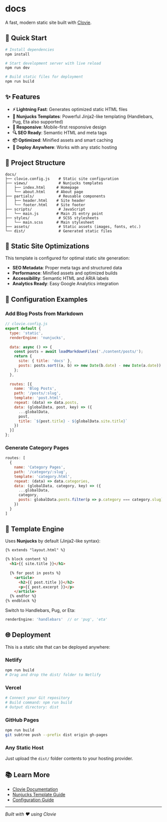 # docs

A fast, modern static site built with [Clovie](https://github.com/adrianjonmiller/clovie).

## 🚀 Quick Start

```bash
# Install dependencies
npm install

# Start development server with live reload
npm run dev

# Build static files for deployment
npm run build
```

## ✨ Features

- **⚡ Lightning Fast**: Generates optimized static HTML files
- **🎨 Nunjucks Templates**: Powerful Jinja2-like templating (Handlebars, Pug, Eta also supported)
- **📱 Responsive**: Mobile-first responsive design
- **🔍 SEO Ready**: Semantic HTML and meta tags
- **📦 Optimized**: Minified assets and smart caching
- **🚀 Deploy Anywhere**: Works with any static hosting

## 📁 Project Structure

```
docs/
├── clovie.config.js    # Static site configuration
├── views/              # Nunjucks templates
│   ├── index.html     # Homepage
│   └── about.html     # About page
├── partials/           # Reusable components
│   ├── header.html    # Site header
│   └── footer.html    # Site footer
├── scripts/            # JavaScript
│   └── main.js        # Main JS entry point
├── styles/             # SCSS stylesheets
│   └── main.scss      # Main stylesheet
├── assets/             # Static assets (images, fonts, etc.)
└── dist/               # Generated static files
```

## 🎯 Static Site Optimizations

This template is configured for optimal static site generation:

- **SEO Metadata**: Proper meta tags and structured data
- **Performance**: Minified assets and optimized builds
- **Accessibility**: Semantic HTML and ARIA labels
- **Analytics Ready**: Easy Google Analytics integration

## 🔧 Configuration Examples

### Add Blog Posts from Markdown
```javascript
// clovie.config.js
export default {
  type: 'static',
  renderEngine: 'nunjucks',
  
  data: async () => {
    const posts = await loadMarkdownFiles('./content/posts/');
    return {
      site: { title: 'docs' },
      posts: posts.sort((a, b) => new Date(b.date) - new Date(a.date))
    };
  },
  
  routes: [{
    name: 'Blog Posts',
    path: '/posts/:slug',
    template: 'post.html',
    repeat: (data) => data.posts,
    data: (globalData, post, key) => ({
      ...globalData,
      post,
      title: `${post.title} - ${globalData.site.title}`
    })
  }]
};
```

### Generate Category Pages
```javascript
routes: [
  {
    name: 'Category Pages',
    path: '/category/:slug',
    template: 'category.html',
    repeat: (data) => data.categories,
    data: (globalData, category, key) => ({
      ...globalData,
      category,
      posts: globalData.posts.filter(p => p.category === category.slug)
    })
  }
]
```

## 🎨 Template Engine

Uses **Nunjucks** by default (Jinja2-like syntax):

```html
{% extends "layout.html" %}

{% block content %}
  <h1>{{ site.title }}</h1>
  
  {% for post in posts %}
    <article>
      <h2>{{ post.title }}</h2>
      <p>{{ post.excerpt }}</p>
    </article>
  {% endfor %}
{% endblock %}
```

Switch to Handlebars, Pug, or Eta:
```javascript
renderEngine: 'handlebars'  // or 'pug', 'eta'
```

## 🌐 Deployment

This is a static site that can be deployed anywhere:

### Netlify
```bash
npm run build
# Drag and drop the dist/ folder to Netlify
```

### Vercel
```bash
# Connect your Git repository
# Build command: npm run build
# Output directory: dist
```

### GitHub Pages
```bash
npm run build
git subtree push --prefix dist origin gh-pages
```

### Any Static Host
Just upload the `dist/` folder contents to your hosting provider.

## 📚 Learn More

- [Clovie Documentation](https://github.com/adrianjonmiller/clovie)
- [Nunjucks Template Guide](https://mozilla.github.io/nunjucks/)
- [Configuration Guide](https://github.com/adrianjonmiller/clovie#configuration)

---

*Built with ❤️ using Clovie*
